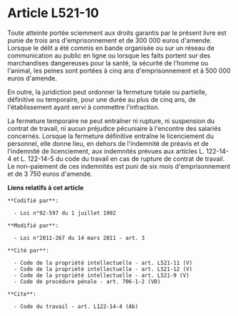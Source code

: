 # Article L521-10

Toute atteinte portée sciemment aux droits garantis par le présent livre est punie de trois ans d'emprisonnement et de 300
000 euros d'amende. Lorsque le délit a été commis en bande organisée ou sur un réseau de communication au public en ligne ou
lorsque les faits portent sur des marchandises dangereuses pour la santé, la sécurité de l'homme ou l'animal, les peines sont
portées à cinq ans d'emprisonnement et à 500 000 euros d'amende. 

En outre, la juridiction peut ordonner la fermeture totale ou partielle, définitive ou temporaire, pour une durée au plus de
cinq ans, de l'établissement ayant servi à commettre l'infraction. 

La fermeture temporaire ne peut entraîner ni rupture, ni suspension du contrat de travail, ni aucun préjudice pécuniaire à
l'encontre des salariés concernés. Lorsque la fermeture définitive entraîne le licenciement du personnel, elle donne lieu, en
dehors de l'indemnité de préavis et de l'indemnité de licenciement, aux indemnités prévues aux articles L. 122-14-4 et L.
122-14-5 du code du travail en cas de rupture de contrat de travail. Le non-paiement de ces indemnités est puni de six mois
d'emprisonnement et de 3 750 euros d'amende.

**Liens relatifs à cet article**

	**Codifié par**:

	  - Loi n°92-597 du 1 juillet 1992

	**Modifié par**:

	  - Loi n°2011-267 du 14 mars 2011 - art. 3

	**Cité par**:

	  - Code de la propriété intellectuelle - art. L521-11 (V)
	  - Code de la propriété intellectuelle - art. L521-12 (V)
	  - Code de la propriété intellectuelle - art. L521-9 (V)
	  - Code de procédure pénale - art. 706-1-2 (VD)

	**Cite**:

	  - Code du travail - art. L122-14-4 (Ab)
